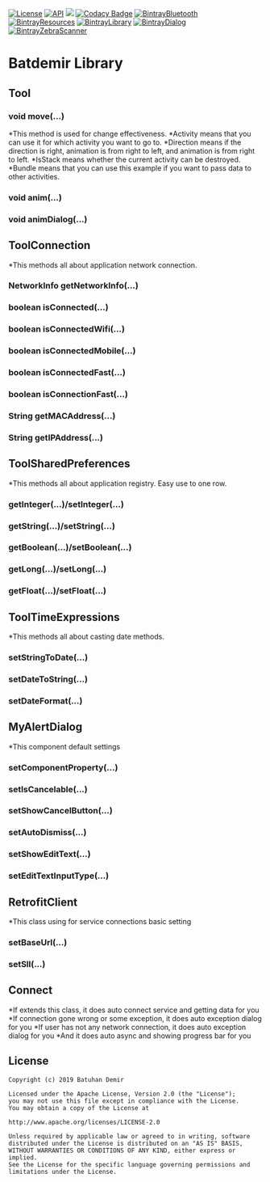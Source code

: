 [![License](https://img.shields.io/badge/License-Apache%202.0-blue.svg)](https://opensource.org/licenses/Apache-2.0)
[![API](https://img.shields.io/badge/API-23%2B-red.svg?style=flat)](https://android-arsenal.com/api?level=23)
[![](https://jitpack.io/v/batdemirorg/android.batdemir.library.svg)](https://jitpack.io/#batdemirorg/android.batdemir.library)
[![Codacy Badge](https://api.codacy.com/project/badge/Grade/764fdb1f562044499de6efb70ee53664)](https://www.codacy.com/manual/batdemir/android.batdemir.library?utm_source=github.com&amp;utm_medium=referral&amp;utm_content=batdemirorg/android.batdemir.library&amp;utm_campaign=Badge_Grade)
[![BintrayBluetooth](https://img.shields.io/bintray/v/batdemirorg/batdemirlibrary/mybluetooth?label=Bluetooth)](https://bintray.com/batdemirorg/batdemirlibrary/mybluetooth/0.0.2/link)
[![BintrayResources](https://img.shields.io/bintray/v/batdemirorg/batdemirlibrary/myresources?label=Resources)](https://bintray.com/batdemirorg/batdemirlibrary/myresources/0.0.1/link)
[![BintrayLibrary](https://img.shields.io/bintray/v/batdemirorg/batdemirlibrary/mylibrary?label=Library)](https://bintray.com/batdemirorg/batdemirlibrary/mylibrary/0.0.1/link)
[![BintrayDialog](https://img.shields.io/bintray/v/batdemirorg/batdemirlibrary/mydialog?label=Dialog)](https://bintray.com/batdemirorg/batdemirlibrary/mydialog/0.0.1/link)
[![BintrayZebraScanner](https://img.shields.io/bintray/v/batdemirorg/batdemirlibrary/myscanner?label=ZebraScanner)](https://bintray.com/batdemirorg/batdemirlibrary/myscanner/0.0.1/link)
# Batdemir Library

## Tool
### void move(...)
*This method is used for change effectiveness.
*Activity means that you can use it for which activity you want to go to.
*Direction means if the direction is right, animation is from right to left, and animation is from right to left.
*IsStack means whether the current activity can be destroyed.
*Bundle means that you can use this example if you want to pass data to other activities.
### void anim(...)
### void animDialog(...)

## ToolConnection
*This methods all about application network connection.
### NetworkInfo getNetworkInfo(...)
### boolean isConnected(...)
### boolean isConnectedWifi(...)
### boolean isConnectedMobile(...)
### boolean isConnectedFast(...)
### boolean isConnectionFast(...)
### String getMACAddress(...)
### String getIPAddress(...)

## ToolSharedPreferences
*This methods all about application registry. Easy use to one row.
### getInteger(...)/setInteger(...)
### getString(...)/setString(...)
### getBoolean(...)/setBoolean(...)
### getLong(...)/setLong(...)
### getFloat(...)/setFloat(...)

## ToolTimeExpressions
*This methods all about casting date methods.
### setStringToDate(...)
### setDateToString(...)
### setDateFormat(...)

## MyAlertDialog
*This component default settings
### setComponentProperty(...)
### setIsCancelable(...)
### setShowCancelButton(...)
### setAutoDismiss(...)
### setShowEditText(...)
### setEditTextInputType(...)

## RetrofitClient
*This class using for service connections basic setting
### setBaseUrl(...)
### setSll(...)

## Connect
*If extends this class, it does auto connect service and getting data for you
*If connection gone wrong or some exception, it does auto exception dialog for you
*If user has not any network connection, it does auto exception dialog for you
*And it does auto async and showing progress bar for you

## License
    Copyright (c) 2019 Batuhan Demir

    Licensed under the Apache License, Version 2.0 (the "License");
    you may not use this file except in compliance with the License.
    You may obtain a copy of the License at

    http://www.apache.org/licenses/LICENSE-2.0

    Unless required by applicable law or agreed to in writing, software
    distributed under the License is distributed on an "AS IS" BASIS,
    WITHOUT WARRANTIES OR CONDITIONS OF ANY KIND, either express or implied.
    See the License for the specific language governing permissions and
    limitations under the License.

